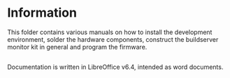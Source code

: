 # Information
This folder contains various manuals on how to install the development environment, solder the hardware components, construct the buildserver monitor kit in general and program the firmware.

##
Documentation is written in LibreOffice v6.4, intended as word documents.
